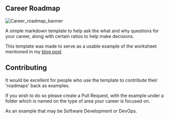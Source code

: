 ## Career Roadmap

![Career_roadmap_banner](https://lachlanwhite.com/images/posts/career/career_roadmap_banner.webp)

A simple markdown template to help ask the what and why questions for your career, along with certain ratios to help make decisions.

This template was made to serve as a usable example of the worksheet mentioned in my [blog post][0]

## Contributing

It would be excellent for people who use the template to contribute their 'roadmaps' back as examples.

If you wish to do so please create a Pull Request, with the example under a folder which is named on the type of area your career is focused on.

As an example that may be Software Development or DevOps.

[0]: https://lachlanwhite.com/posts/career/career-growth-lessons/
